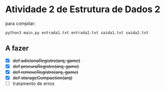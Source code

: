 # Atividade 2 de Estrutura de Dados 2
para compilar:
```
python3 main.py entrada1.txt entrada2.txt saida1.txt saida2.txt
```
## A fazer
  - [x] ~~def adicionaRegistro(arq, game)~~
  - [x] ~~def procuraRegistro(arq, game)~~
  - [x] ~~def removeRegistro(arq, game)~~
  - [x] ~~def storageCompaction(arq)~~
  - [ ] tratamento de erros
